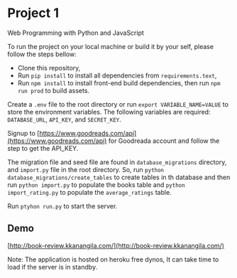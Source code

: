 # Project 1

Web Programming with Python and JavaScript

To run the project on your local machine or build it by your self, 
please follow the steps bellow:

* Clone this repository,
* Run `pip install` to install all dependencies from `requirements.text`,
* Run `npm install` to install front-end build dependencies,
then run `npm run prod` to build assets.

Create a `.env` file to the root directory or run `export VARIABLE_NAME=VALUE`  to store the environment variables.
The following variables are required: `DATABASE_URL`, `API_KEY`, and `SECRET_KEY`.

Signup to [https://www.goodreads.com/api](https://www.goodreads.com/api) for Goodreada account
and follow the step to get the API_KEY.

The migration file and seed file are found in `database_migrations` directory,
and `import.py` file in the root directory. So, run `python database_migrations/create_tables`
to create tables in th database and then run `python import.py` to populate the books table and `python import_rating.py`
to populate the `average_ratings` table.

Run `ptyhon run.py` to start the server.  

## Demo

[http://book-review.kkanangila.com/](http://book-review.kkanangila.com/)

Note: The application is hosted on heroku free dynos, It can take time to load if the server is in standby. 

